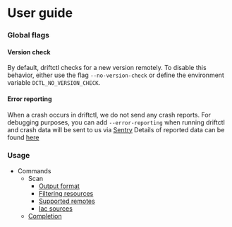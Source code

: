 # User guide

### Global flags

#### Version check

By default, driftctl checks for a new version remotely. To disable this behavior, either use the flag `--no-version-check` or define the environment variable `DCTL_NO_VERSION_CHECK`.

#### Error reporting

When a crash occurs in driftctl, we do not send any crash reports.
For debugging purposes, you can add `--error-reporting` when running driftctl and crash data will be sent to us via [Sentry](https://sentry.io)
Details of reported data can be found [here](./cmd/flags/error-reporting.md)

### Usage

- Commands
  - Scan
    - [Output format](cmd/scan/output.md)
    - [Filtering resources](cmd/scan/filter.md)
    - [Supported remotes](cmd/scan/supported_resources/README.md)
    - [Iac sources](cmd/scan/iac_source.md)
  - [Completion](cmd/completion/script.md)

